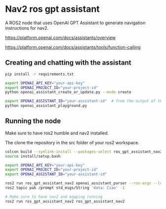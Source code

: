 # Nav2 ros gpt assistant

A ROS2 node that uses OpenAI GPT Assistant to generate navigation instructions for nav2.

https://platform.openai.com/docs/assistants/overview

https://platform.openai.com/docs/assistants/tools/function-calling

## Creating and chatting with the assistant

```bash
pip install -r requirements.txt

export OPENAI_API_KEY="your-api-key"
export OPENAI_PROJECT_ID="your-project-id"
python openai_assistant_create_or_update.py --mode create

export OPENAI_ASSISTANT_ID="your-assistant-id"  # from the output of the previous command
python openai_assistant_playground.py
```

## Running the node

Make sure to have ros2 humble and nav2 installed.

The clone the repository in the src folder of your ros2 workspace.

```bash
colcon build --symlink-install --packages-select ros_gpt_assistant_nav2
source install/setup.bash

export OPENAI_API_KEY="your-api-key"
export OPENAI_PROJECT_ID="your-project-id"
export OPENAI_ASSISTANT_ID="your-assistant-id"

ros2 run ros_gpt_assistant_nav2 openai_assistant_parser --ros-args --log-level debug
ros2 topic pub /prompt std_msgs/String 'data: Ciao' -1

# Make sure to have nav2 and mapping running
ros2 run ros_gpt_assistant_nav2 ros_gpt_assistant_nav2
```
